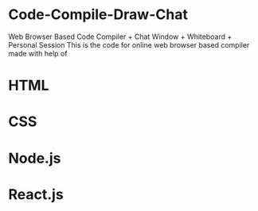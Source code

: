 # Code-Compile-Draw-Chat
 Web Browser Based Code Compiler + Chat Window + Whiteboard + Personal Session 
This is the code for online web browser based compiler made with help of 
# HTML
# CSS
# Node.js
# React.js

